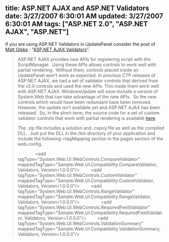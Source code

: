 title: ASP.NET AJAX and ASP.NET Validators
date: 3/27/2007 6:30:01 AM
updated: 3/27/2007 6:30:01 AM
tags: ["ASP.NET 2.0", "ASP.NET AJAX", "ASP.NET"]
---
If you are using ASP.NET Validators in UpdatePanel consider the post of [Matt Gibbs](http://blogs.msdn.com/mattgi/) : "[ASP.NET AJAX Validators](http://blogs.msdn.com/mattgi/archive/2007/01/23/asp-net-ajax-validators.aspx)".

> ASP.NET AJAX provides new APIs for registering script with the ScriptManager.  Using these APIs allows controls to work well with partial rendering.  Without them, controls placed inside an UpdatePanel won't work as expected. In previous CTP releases of ASP.NET AJAX, we had a set of validator controls that derived from the v2.0 controls and used the new APIs. This made them work well with ASP.NET AJAX. WindowsUpdate will soon include a version of System.Web that can take advantage of the new APIs.  So the new controls which would have been redundant have been removed.  However, the update isn't available yet and ASP.NET AJAX has been released.  So, in the short-term, the source code for a set of custom validator controls that work with partial rendering is available [here](http://blogs.msdn.com/mattgi/attachment/1516974.ashx).
> 
> The .zip file includes a solution and .csproj file as well as the compiled DLL.  Just put the DLL in the /bin directory of your application and include the following <tagMapping section in the pages section of the web.config.
> 
>       <tagMapping>
>         <add tagType="System.Web.UI.WebControls.CompareValidator"           mappedTagType="Sample.Web.UI.Compatibility.CompareValidator, Validators, Version=1.0.0.0"/>
>         <add tagType="System.Web.UI.WebControls.CustomValidator"            mappedTagType="Sample.Web.UI.Compatibility.CustomValidator, Validators, Version=1.0.0.0"/>
>         <add tagType="System.Web.UI.WebControls.RangeValidator"             mappedTagType="Sample.Web.UI.Compatibility.RangeValidator, Validators, Version=1.0.0.0"/>
>         <add tagType="System.Web.UI.WebControls.RegularExpressionValidator" mappedTagType="Sample.Web.UI.Compatibility.RegularExpressionValidator, Validators, Version=1.0.0.0"/>
>         <add tagType="System.Web.UI.WebControls.RequiredFieldValidator"     mappedTagType="Sample.Web.UI.Compatibility.RequiredFieldValidator, Validators, Version=1.0.0.0"/>
>         <add tagType="System.Web.UI.WebControls.ValidationSummary"          mappedTagType="Sample.Web.UI.Compatibility.ValidationSummary, Validators, Version=1.0.0.0"/>
>       </tagMapping>

